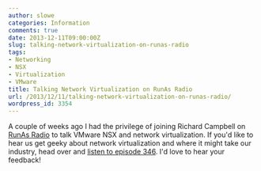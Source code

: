 ```yaml
---
author: slowe
categories: Information
comments: true
date: 2013-12-11T09:00:00Z
slug: talking-network-virtualization-on-runas-radio
tags:
- Networking
- NSX
- Virtualization
- VMware
title: Talking Network Virtualization on RunAs Radio
url: /2013/12/11/talking-network-virtualization-on-runas-radio/
wordpress_id: 3354
---
```


A couple of weeks ago I had the privilege of joining Richard Campbell on [RunAs Radio](http://runasradio.com/default.aspx?showNum=346) to talk VMware NSX and network virtualization. If you'd like to hear us get geeky about network virtualization and where it might take our industry, head over and [listen to episode 346](http://runasradio.com/default.aspx?showNum=346). I'd love to hear your feedback!
